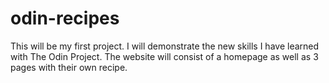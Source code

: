 # odin-recipes
This will be my first project. I will demonstrate the new skills I have learned with The Odin Project. The website will consist of a homepage as well as 3 pages with their own recipe.
